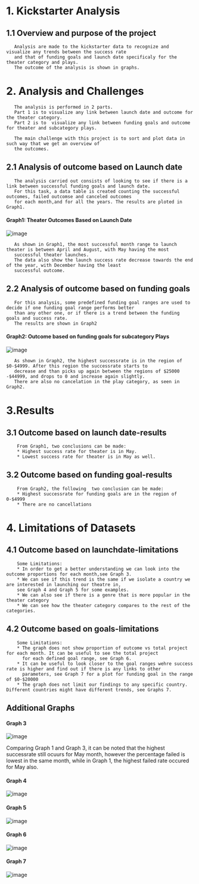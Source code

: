 # 1. Kickstarter Analysis
##   1.1 Overview and purpose of the project
       Analysis are made to the kickstarter data to recognize and visualize any trends between the success rate 
       and that of funding goals and launch date specificaly for the theater category and plays. 
       The outcome of the analysis is shown in graphs.
       
# 2. Analysis and Challenges
       
       The analysis is performed in 2 parts.
       Part 1 is to visualize any link between launch date and outcome for the theater category.
       Part 2 is to  visualize any link between funding goals and outcome for theater and subcategory plays.
      
       The main challenge with this project is to sort and plot data in such way that we get an overview of
       the outcomes.
       
       
##   2.1 Analysis of outcome based on Launch date
       The analysis carried out consists of looking to see if there is a link between successful funding goals and launch date.
       For this task, a data table is created counting the successful outcomes, failed outcomse and canceled outcomes
       for each month,and for all the years. The results are ploted in Graph1.
       
       
 #### Graph1: Theater Outcomes Based on Launch Date      
![image](https://user-images.githubusercontent.com/85843030/123470156-00e03f00-d5c2-11eb-9565-8d022e413679.png)
       
       As shown in Graph1, the most successful month range to launch theater is between April and August, with May having the most 
       successful theater launches.
       The data also show the launch success rate decrease towards the end of the year, with December having the least 
       successful outcome.

##     2.2 Analysis of outcome based on funding goals
       For this analysis, some predefined funding goal ranges are used to decide if one funding goal range performs better
       than any other one, or if there is a trend between the funding goals and success rate. 
       The results are shown in Graph2
       
#### Graph2: Outcome based on funding goals for subcategory Plays
![image](https://user-images.githubusercontent.com/85843030/123492745-60514580-d5e8-11eb-9585-e0c8a30f0413.png)
       
       As shown in Graph2, the highest successrate is in the region of $0-$4999. After this region the successrate starts to 
       decrease and than picks up again between the regions of $25000 -$44999, and drops to 0 and increase again slightly.
       There are also no cancelation in the play category, as seen in Graph2.
       
# 3.Results       
##  3.1 Outcome based on launch date-results
        From Graph1, two conclusions can be made:
        * Highest success rate for theater is in May.
        * Lowest success rate for theater is in May as well.
        
        
##  3.2 Outcome based on funding goal-results
        From Graph2, the following  two conclusion can be made:
        * Highest successrate for funding goals are in the region of 0-$4999
        * There are no cancellations 
      
 # 4. Limitations of Datasets
##   4.1 Outcome based on launchdate-limitations

        Some Limitations:
        * In order to get a better understanding we can look into the outcome proportions for each month,see Graph 3.
        * We can see if this trend is the same if we isolate a country we are interested in launching our theatre in,
        see Graph 4 and Graph 5 for some examples.
        * We can also see if there is a genre that is more popular in the theater category
        * We can see how the theater category compares to the rest of the categories.


 ##   4.2 Outcome based on goals-limitations
       
        Some Limitations:
        * The graph does not show proportion of outcome vs total project for each month. It can be useful to see the total project
          for each defined goal range, see Graph 6.    
        * It can be useful to look closer to the goal ranges wehre success rate is higher and find out if there is any links to other
          parameters, see Graph 7 for a plot for funding goal in the range of $0-$20000
        * The graph does not limit our findings to any specific country. Different countries might have different trends, see Graphs 7.
        
            
 ## Additional Graphs   
       
#### Graph 3       
![image](https://user-images.githubusercontent.com/85843030/123555234-7a0e9c00-d752-11eb-98fa-7effbdd43fba.png)

Comparing Graph 1  and Graph 3, it can be noted that the highest successrate still ocuurs for May month, however the percentage failed is lowest 
in the same month, while in Graph 1, the highest failed rate occured for May also.
       
 
 #### Graph 4
 ![image](https://user-images.githubusercontent.com/85843030/123555524-52b8ce80-d754-11eb-86c6-d6db18ad6828.png)
 
 
 
 #### Graph 5
 ![image](https://user-images.githubusercontent.com/85843030/123555550-711eca00-d754-11eb-8b5d-976082293e08.png)

#### Graph 6       
![image](https://user-images.githubusercontent.com/85843030/123556091-5ac63d80-d757-11eb-8803-30cc6cfd014f.png)


#### Graph 7
![image](https://user-images.githubusercontent.com/85843030/123556479-7af6fc00-d759-11eb-8499-b5c69f1dc3f1.png)


